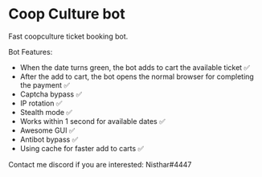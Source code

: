 # Coop Culture bot
Fast coopculture ticket booking bot.

Bot Features:
- When the date turns green, the bot adds to cart the available ticket ✅
- After the add to cart, the bot opens the normal browser for completing the payment ✅
- Captcha bypass ✅
- IP rotation ✅
- Stealth mode ✅
- Works within 1 second for available dates ✅
- Awesome GUI ✅
- Antibot bypass ✅
- Using cache for faster add to carts ✅

Contact me discord if you are interested: Nisthar#4447
